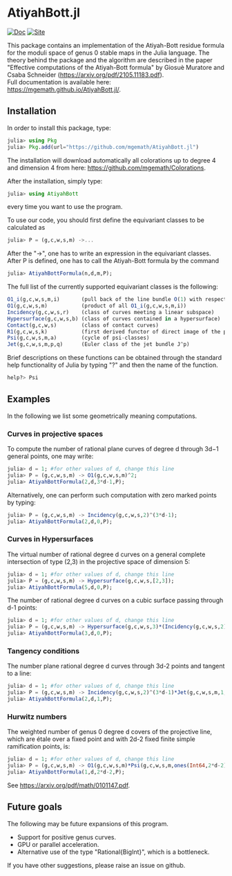 # AtiyahBott.jl
[![Doc](https://img.shields.io/badge/docs-stable-blue.svg)](https://mgemath.github.io/AtiyahBott.jl/)
[![Site](https://img.shields.io/website?up_color=green&up_message=Arxiv&url=https%3A%2F%2Farxiv.org%2Fabs%2F2105.11183)](https://arxiv.org/abs/2105.11183)

This package contains an implementation of the Atiyah-Bott residue formula for the moduli space of genus 0 stable maps in the Julia language. The theory behind the package and the algorithm are described in the paper 
"Effective computations of the Atiyah-Bott formula" by Giosuè Muratore and Csaba Schneider (https://arxiv.org/pdf/2105.11183.pdf).<br>
Full documentation is available here: https://mgemath.github.io/AtiyahBott.jl/.

## Installation
In order to install this package, type:
```julia
julia> using Pkg
julia> Pkg.add(url="https://github.com/mgemath/AtiyahBott.jl")
```

The installation will download automatically all colorations up to degree 4 and dimension 4 from here: https://github.com/mgemath/Colorations.

After the installation, simply type:
```julia
julia> using AtiyahBott
```
every time you want to use the program.

To use our code, you should first define the equivariant classes to be calculated as 
```julia
julia> P = (g,c,w,s,m) ->...
```
After the "->", one has to write an expression in the equivariant classes. After P is defined, one has to call the
Atiyah-Bott formula by the command
```julia
julia> AtiyahBottFormula(n,d,m,P);
```
The full list of the currently supported equivariant classes is the following:
```julia
O1_i(g,c,w,s,m,i)       (pull back of the line bundle O(1) with respect to the ev_i)
O1(g,c,w,s,m)           (product of all O1_i(g,c,w,s,m,i))
Incidency(g,c,w,s,r)    (class of curves meeting a linear subspace)
Hypersurface(g,c,w,s,b) (class of curves contained in a hypersurface)
Contact(g,c,w,s)        (class of contact curves)
R1(g,c,w,s,k)           (first derived functor of direct image of the pull back of O(-k))
Psi(g,c,w,s,m,a)        (cycle of psi-classes)
Jet(g,c,w,s,m,p,q)      (Euler class of the jet bundle J^p)
```
Brief descriptions on these functions can be obtained through the standard help functionality of Julia by typing "?" and then the name of the function.
```julia
help?> Psi
```
## Examples
In the following we list some geometrically meaning computations.

### Curves in projective spaces

To compute the number of rational plane curves of degree d through 3d−1 general points, one may write:
```julia
julia> d = 1; #for other values of d, change this line
julia> P = (g,c,w,s,m) -> O1(g,c,w,s,m)^2;
julia> AtiyahBottFormula(2,d,3*d-1,P);
```
Alternatively, one can perform such computation with zero marked points by typing:
```julia
julia> P = (g,c,w,s,m) -> Incidency(g,c,w,s,2)^(3*d-1);
julia> AtiyahBottFormula(2,d,0,P);
```
### Curves in Hypersurfaces

The virtual number of rational degree d curves on a general complete intersection of type (2,3) in the projective space of dimension 5:
```julia
julia> d = 1; #for other values of d, change this line
julia> P = (g,c,w,s,m) -> Hypersurface(g,c,w,s,[2,3]);
julia> AtiyahBottFormula(5,d,0,P);
```
The number of rational degree d curves on a cubic surface passing through d-1 points:
```julia
julia> d = 1; #for other values of d, change this line
julia> P = (g,c,w,s,m) -> Hypersurface(g,c,w,s,3)*(Incidency(g,c,w,s,2)//3)^(d-1);
julia> AtiyahBottFormula(3,d,0,P);
```

### Tangency conditions

The number plane rational degree d curves through 3d-2 points and tangent to a line:
```julia
julia> d = 1; #for other values of d, change this line
julia> P = (g,c,w,s,m) -> Incidency(g,c,w,s,2)^(3*d-1)*Jet(g,c,w,s,m,1,1);
julia> AtiyahBottFormula(2,d,1,P);
```

### Hurwitz numbers
The weighted number of genus 0 degree d covers of the projective line, which are étale over a fixed point and with 2d-2 fixed finite simple ramification points, is:
```julia
julia> d = 1; #for other values of d, change this line
julia> P = (g,c,w,s,m) -> O1(g,c,w,s,m)*Psi(g,c,w,s,m,ones(Int64,2*d-2));
julia> AtiyahBottFormula(1,d,2*d-2,P);
```
See https://arxiv.org/pdf/math/0101147.pdf.

## Future goals
The following may be future expansions of this program.
 - Support for positive genus curves.
 - GPU or parallel acceleration.
 - Alternative use of the type "Rational{BigInt}", which is a bottleneck.

If you have other suggestions, please raise an issue on github. 
